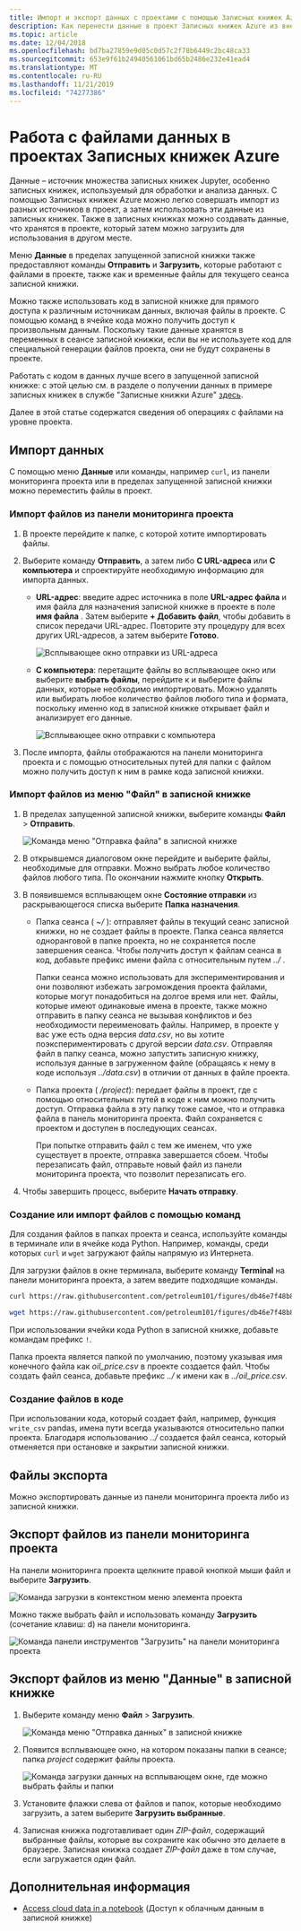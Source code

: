```yaml
---
title: Импорт и экспорт данных с проектами с помощью Записных книжек Azure
description: Как перенести данные в проект Записных книжек Azure из внешних источников и экспортировать данные из проекта.
ms.topic: article
ms.date: 12/04/2018
ms.openlocfilehash: bd7ba27859e9d05c0d57c2f78b6449c2bc48ca33
ms.sourcegitcommit: 653e9f61b24940561061bd65b2486e232e41ead4
ms.translationtype: MT
ms.contentlocale: ru-RU
ms.lasthandoff: 11/21/2019
ms.locfileid: "74277386"
---
```

# <a name="work-with-data-files-in-azure-notebook-projects"></a>Работа с файлами данных в проектах Записных книжек Azure

Данные – источник множества записных книжек Jupyter, особенно записных книжек, используемый для обработки и анализа данных. С помощью Записных книжек Azure можно легко совершать импорт из разных источников в проект, а затем использовать эти данные из записных книжек. Также в записных книжках можно создавать данные, что хранятся в проекте, который затем можно загрузить для использования в другом месте.

Меню **Данные** в пределах запущенной записной книжки также предоставляют команды **Отправить** и **Загрузить**, которые работают с файлами в проекте, также как и временные файлы для текущего сеанса записной книжки.

Можно также использовать код в записной книжке для прямого доступа к различным источникам данных, включая файлы в проекте. С помощью команд в ячейке кода можно получить доступ к произвольным данным. Поскольку такие данные хранятся в переменных в сеансе записной книжки, если вы не используете код для специальной генерации файлов проекта, они не будут сохранены в проекте.

Работать с кодом в данных лучше всего в запущенной записной книжке: с этой целью см. в разделе о получении данных в примере записных книжек в службе "Записные книжки Azure" [здесь](https://notebooks.azure.com/Microsoft/projects/samples/html/Getting%20to%20your%20Data%20in%20Azure%20Notebooks.ipynb).

Далее в этой статье содержатся сведения об операциях с файлами на уровне проекта.

## <a name="import-data"></a>Импорт данных

С помощью меню **Данные** или команды, например `curl`, из панели мониторинга проекта или в пределах запущенной записной книжки можно переместить файлы в проект.

### <a name="import-files-from-the-project-dashboard"></a>Импорт файлов из панели мониторинга проекта

1. В проекте перейдите к папке, с которой хотите импортировать файлы.

1. Выберите команду **Отправить**, а затем либо **С URL-адреса** или **С компьютера** и спроектируйте необходимую информацию для импорта данных.

   - **URL-адрес**: введите адрес источника в поле **URL-адрес файла** и имя файла для назначения записной книжке в проекте в поле **имя файла** . Затем выберите **+ Добавить файл**, чтобы добавить в список передачи URL-адрес. Повторите эту процедуру для всех других URL-адресов, а затем выберите **Готово**.

     ![Всплывающее окно отправки из URL-адреса](media/quickstarts/upload-from-url-popup.png)

   - **С компьютера**: перетащите файлы во всплывающее окно или выберите **выбрать файлы**, перейдите к и выберите файлы данных, которые необходимо импортировать. Можно удалять или выбирать любое количество файлов любого типа и формата, поскольку именно код в записной книжке открывает файл и анализирует его данные.

     ![Всплывающее окно отправки с компьютера](media/quickstarts/upload-from-computer-popup.png)

1. После импорта, файлы отображаются на панели мониторинга проекта и с помощью относительных путей для папки с файлом можно получить доступ к ним в рамке кода записной книжки.

### <a name="import-files-from-the-file-menu-in-a-notebook"></a>Импорт файлов из меню "Файл" в записной книжке

1. В пределах запущенной записной книжки, выберите команды **Файл** > **Отправить**.

    ![Команда меню "Отправка файла" в записной книжке](media/file-menu-upload.png)

1. В открывшемся диалоговом окне перейдите и выберите файлы, необходимые для отправки. Можно выбрать любое количество файлов любого типа. По окончании нажмите кнопку **Открыть**.

1. В появившемся всплывающем окне **Состояние отправки** из раскрывающегося списка выберите **Папка назначения**.

    - Папка сеанса ( *~/* ): отправляет файлы в текущий сеанс записной книжки, но не создает файлы в проекте. Папка сеанса является одноранговой в папке проекта, но не сохраняется после завершения сеанса. Чтобы получить доступ к файлам сеанса в код, добавьте префикс имени файла с относительным путем *../* .

        Папки сеанса можно использовать для экспериментирования и они позволяют избежать загромождения проекта файлами, которые могут понадобиться на долгое время или нет. Файлы, которые имеют одинаковые имена в проекте, также можно отправить в папку сеанса не вызывая конфликтов и без необходимости переименовать файлы. Например, в проекте у вас уже есть одна версия *data.csv*, но вы хотите поэкспериментировать с другой версии *data.csv*. Отправляя файл в папку сеанса, можно запустить записную книжку, используя данные в загруженном файле (обращаясь к нему в коде используя *../data.csv*) в отличии от данных в файле проекта.

    - Папка проекта ( */project*): передает файлы в проект, где с помощью относительных путей в коде к ним можно получить доступ. Отправка файла в эту папку тоже самое, что и отправка файла в панель мониторинга проекта. Файл сохраняется с проектом и доступен в последующих сеансах.

        При попытке отправить файл с тем же именем, что уже существует в проекте, отправка завершается сбоем. Чтобы перезаписать файл, отправьте новый файл из панели мониторинга проекта, что позволит перезаписать его.

1. Чтобы завершить процесс, выберите **Начать отправку**.

### <a name="create-or-import-files-using-commands"></a>Создание или импорт файлов с помощью команд

Для создания файлов в папках проекта и сеанса, используйте команды в терминале или в ячейке кода Python. Например, команды, среди которых `curl` и `wget` загружают файлы напрямую из Интернета.

Для загрузки файлов в окне терминала, выберите команду **Terminal** на панели мониторинга проекта, а затем введите подходящие команды.

```bash
curl https://raw.githubusercontent.com/petroleum101/figures/db46e7f48b8aab67a0dfe31696f6071fb7a84f1e/oil_price/oil_price.csv -o oil_price.csv

wget https://raw.githubusercontent.com/petroleum101/figures/db46e7f48b8aab67a0dfe31696f6071fb7a84f1e/oil_price/oil_price.csv -o oil_price.csv
```

При использовании ячейки кода Python в записной книжке, добавьте командам префикс `!`.

Папка проекта является папкой по умолчанию, поэтому указывая имя конечного файла как *oil_price.csv* в проекте создается файл. Чтобы создать файл сеанса, добавьте префикс *../* к имени как в *../oil_price.csv*.

### <a name="create-files-in-code"></a>Создание файлов в коде

При использовании кода, который создает файл, например, функция `write_csv` pandas, имена пути всегда указываются относительно папки проекта. Благодаря использованию *../* создается файл сеанса, который отменяется при остановке и закрытии записной книжки.

## <a name="export-files"></a>Файлы экспорта

Можно экспортировать данные из панели мониторинга проекта либо из записной книжки.

## <a name="export-files-from-the-project-dashboard"></a>Экспорт файлов из панели мониторинга проекта

На панели мониторинга проекта щелкните правой кнопкой мыши файл и выберите **Загрузить**.

![Команда загрузки в контекстном меню элемента проекта](media/download-command.png)

Можно также выбрать файл и использовать команду **Загрузить** (сочетание клавиш: d) на панели мониторинга.

![Команда панели инструментов "Загрузить" на панели мониторинга проекта](media/download-command-toolbar.png)

## <a name="export-files-from-the-data-menu-in-a-notebook"></a>Экспорт файлов из меню "Данные" в записной книжке

1. Выберите команду меню **Файл** > **Загрузить**.

    ![Команда меню "Отправка данных" в записной книжке](media/file-menu-download.png)

1. Появится всплывающее окно, на котором показаны папки в сеансе; папка *project* содержит файлы проекта.

    ![Команда загрузки данных на всплывающем окне, где можно выбрать файлы и папки](media/file-menu-download-popup.png)

1. Установите флажки слева от файлов и папок, которые необходимо загрузить, а затем выберите **Загрузить выбранные**.

1. Записная книжка подготавливает один *ZIP-файл*, содержащий выбранные файлы, которые вы сохраните как обычно это делаете в браузере. Записная книжка создает *ZIP-файл* даже в том случае, если загружается один файл.

## <a name="next-steps"></a>Дополнительная информация

- [Access cloud data in a notebook](access-data-resources-jupyter-notebooks.md) (Доступ к облачным данным в записной книжке)
